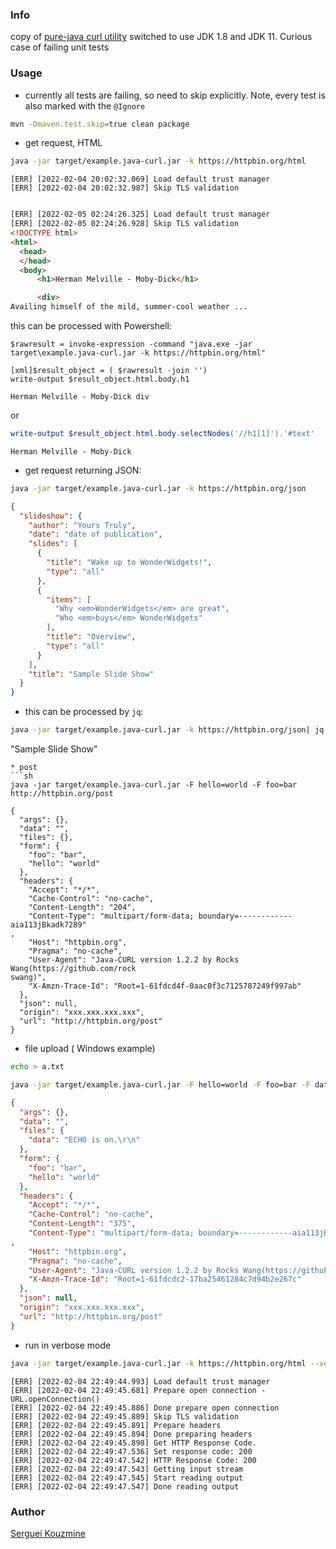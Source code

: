 ### Info

copy of [pure-java curl utility](https://github.com/rockswang/java-curl) switched to use JDK 1.8 and JDK 11.
Curious case of failing unit tests

### Usage 

* currently all tests are failing, so need to skip explicitly. Note, every test is also marked with the `@Ignore`

```sh
mvn -Dmaven.test.skip=true clean package
```
 * get request, HTML
```sh
java -jar target/example.java-curl.jar -k https://httpbin.org/html
```
```text
[ERR] [2022-02-04 20:02:32.069] Load default trust manager
[ERR] [2022-02-04 20:02:32.987] Skip TLS validation
```
```html

[ERR] [2022-02-05 02:24:26.325] Load default trust manager
[ERR] [2022-02-05 02:24:26.928] Skip TLS validation
<!DOCTYPE html>
<html>
  <head>
  </head>
  <body>
      <h1>Herman Melville - Moby-Dick</h1>

      <div>
Availing himself of the mild, summer-cool weather ...
```
this can be processed with Powershell:
```powerhell
$rawresult = invoke-expression -command "java.exe -jar target\example.java-curl.jar -k https://httpbin.org/html"

[xml]$result_object = ( $rawresult -join '')
write-output $result_object.html.body.h1
```
```text
Herman Melville - Moby-Dick div
```
or
```powershell
write-output $result_object.html.body.selectNodes('//h1[1]').'#text'
```
```text
Herman Melville - Moby-Dick
```
* get request returning JSON:
```sh
java -jar target/example.java-curl.jar -k https://httpbin.org/json
```


```json
{
  "slideshow": {
    "author": "Yours Truly",
    "date": "date of publication",
    "slides": [
      {
        "title": "Wake up to WonderWidgets!",
        "type": "all"
      },
      {
        "items": [
          "Why <em>WonderWidgets</em> are great",
          "Who <em>buys</em> WonderWidgets"
        ],
        "title": "Overview",
        "type": "all"
      }
    ],
    "title": "Sample Slide Show"
  }
}
```
* this can be processed by `jq`:
```sh
java -jar target/example.java-curl.jar -k https://httpbin.org/json| jq '.slideshow.title'
```
"Sample Slide Show"
```
* post
```sh
java -jar target/example.java-curl.jar -F hello=world -F foo=bar http://httpbin.org/post
```
```text
{
  "args": {},
  "data": "",
  "files": {},
  "form": {
    "foo": "bar",
    "hello": "world"
  },
  "headers": {
    "Accept": "*/*",
    "Cache-Control": "no-cache",
    "Content-Length": "204",
    "Content-Type": "multipart/form-data; boundary=------------aia113jBkadk7289"
,
    "Host": "httpbin.org",
    "Pragma": "no-cache",
    "User-Agent": "Java-CURL version 1.2.2 by Rocks Wang(https://github.com/rock
swang)",
    "X-Amzn-Trace-Id": "Root=1-61fdcd4f-0aac0f3c7125787249f997ab"
  },
  "json": null,
  "origin": "xxx.xxx.xxx.xxx",
  "url": "http://httpbin.org/post"
}

```

* file upload ( Windows example)
```sh
echo > a.txt
```
```sh
java -jar target/example.java-curl.jar -F hello=world -F foo=bar -F data=@a.txt -k https://httpbin.org/post
```
```json
{
  "args": {},
  "data": "",
  "files": {
    "data": "ECHO is on.\r\n"
  },
  "form": {
    "foo": "bar",
    "hello": "world"
  },
  "headers": {
    "Accept": "*/*",
    "Cache-Control": "no-cache",
    "Content-Length": "375",
    "Content-Type": "multipart/form-data; boundary=------------aia113jBkadk7289"
,
    "Host": "httpbin.org",
    "Pragma": "no-cache",
    "User-Agent": "Java-CURL version 1.2.2 by Rocks Wang(https://github.com/rockswang)",
    "X-Amzn-Trace-Id": "Root=1-61fdcdc2-17ba25461284c7d94b2e267c"
  },
  "json": null,
  "origin": "xxx.xxx.xxx.xxx",
  "url": "http://httpbin.org/post"
}
```

* run in verbose mode

```sh
java -jar target/example.java-curl.jar -k https://httpbin.org/html --verbose --head
```
```text
[ERR] [2022-02-04 22:49:44.993] Load default trust manager
[ERR] [2022-02-04 22:49:45.681] Prepare open connection - URL.openConnection()
[ERR] [2022-02-04 22:49:45.886] Done prepare open connection
[ERR] [2022-02-04 22:49:45.889] Skip TLS validation
[ERR] [2022-02-04 22:49:45.891] Prepare headers
[ERR] [2022-02-04 22:49:45.894] Done preparing headers
[ERR] [2022-02-04 22:49:45.898] Get HTTP Response Code.
[ERR] [2022-02-04 22:49:47.536] Set response code: 200
[ERR] [2022-02-04 22:49:47.542] HTTP Response Code: 200
[ERR] [2022-02-04 22:49:47.543] Getting input stream
[ERR] [2022-02-04 22:49:47.545] Start reading output
[ERR] [2022-02-04 22:49:47.547] Done reading output
```

### Author
[Serguei Kouzmine](kouzmine_serguei@yahoo.com)
